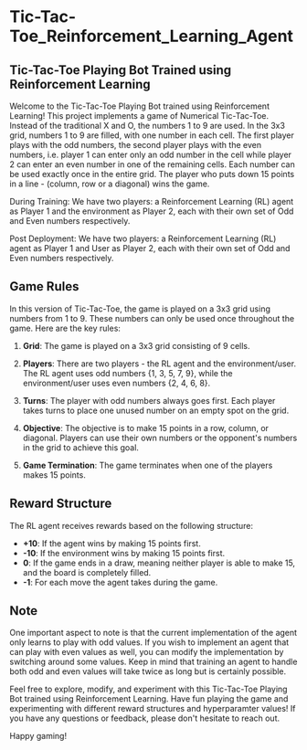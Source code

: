 # Tic-Tac-Toe_Reinforcement_Learning_Agent

## Tic-Tac-Toe Playing Bot Trained using Reinforcement Learning

Welcome to the Tic-Tac-Toe Playing Bot trained using Reinforcement Learning! This project implements a game of Numerical Tic-Tac-Toe. Instead of the traditional X and O, the numbers 1 to 9 are used. In the 3x3 grid, numbers 1 to 9 are filled, with one number in each cell. The first player plays with the odd numbers, the second player plays with the even numbers, i.e. player 1 can enter only an odd number in the cell while player 2 can enter an even number in one of the remaining cells. Each number can be used exactly once in the entire grid. The player who puts down 15 points in a line - (column, row or a diagonal) wins the game.

During Training:
We have two players: a Reinforcement Learning (RL) agent as Player 1 and the environment as Player 2, each with their own set of Odd and Even numbers respectively.

Post Deployment:
We have two players: a Reinforcement Learning (RL) agent as Player 1 and User as Player 2, each with their own set of Odd and Even numbers respectively.


## Game Rules

In this version of Tic-Tac-Toe, the game is played on a 3x3 grid using numbers from 1 to 9. These numbers can only be used once throughout the game. Here are the key rules:

1. **Grid**: The game is played on a 3x3 grid consisting of 9 cells.

2. **Players**: There are two players - the RL agent and the environment/user. The RL agent uses odd numbers {1, 3, 5, 7, 9}, while the environment/user uses even numbers {2, 4, 6, 8}.

3. **Turns**: The player with odd numbers always goes first. Each player takes turns to place one unused number on an empty spot on the grid.

4. **Objective**: The objective is to make 15 points in a row, column, or diagonal. Players can use their own numbers or the opponent's numbers in the grid to achieve this goal.

5. **Game Termination**: The game terminates when one of the players makes 15 points.

## Reward Structure

The RL agent receives rewards based on the following structure:

- **+10**: If the agent wins by making 15 points first.
- **-10**: If the environment wins by making 15 points first.
- **0**: If the game ends in a draw, meaning neither player is able to make 15, and the board is completely filled.
- **-1**: For each move the agent takes during the game.

## Note

One important aspect to note is that the current implementation of the agent only learns to play with odd values. If you wish to implement an agent that can play with even values as well, you can modify the implementation by switching around some values. 
Keep in mind that training an agent to handle both odd and even values will take twice as long but is certainly possible.

Feel free to explore, modify, and experiment with this Tic-Tac-Toe Playing Bot trained using Reinforcement Learning. Have fun playing the game and experimenting with different reward structures and hyperparamter values! If you have any questions or feedback, please don't hesitate to reach out.

Happy gaming!
